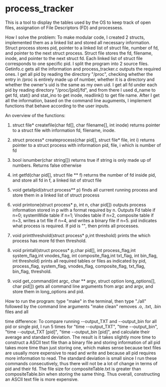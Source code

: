 # process_tracker
This is a tool to display the tables used by the OS to keep track of open files, assignation of File Descriptors (FD) and processess.


How I solve the problem:
	To make modular code, I created 2 structs, implemented them as a linked list and stored all necessary information. Struct process stores pid, pointer to a linked list of struct file, number of fd, and pointer to the next struct process. Struct file stores the fd, filename, inode, and pointer to the next struct fd. Each linked list of struct file corresponds to one specific pid.
	I split the program into 2 source files. Getinfo.c gets all the information and process_tracker.c outputs the required ones.
	I get all pid by reading the directory "/proc", checking whether the entry in /proc is entirely made up of number, whether it is a directory and whether the owner's uid is the same as my own uid. I get all fd under each pid by reading directory "/proc/[pid]/fd", and from there I used d_name to get fd, stat() and stat_ino to get inode, readlink() to get file name.
	After I get all the information, based on the command line auguments, I implement functions that behave according to the user inputs.

An overview of the functions:
1. struct file* createfile(char fd[], char filename[], int inode) returns pointer to a struct file with information fd, filename, inode.

2. struct process* createprocess(char pid[], struct file* file, int i) returns pointer to a struct process with information pid, file, i which is number of fd

3. bool isnumber(char string[]) returns true if string is only made up of numbers. Returns false otherwise

4. int getfd(char pid[], struct file ** f) returns the number of fd inside pid, and store all fd in f, a linked list of struct file

5. void getallpid(struct process** p) finds all current running process and store them in a linked list of struct process

6. void printone(struct process* p, int n, char pid[]) outputs process information stored in p with a format required by n. Outputs Fd table if n=0; systemWide table if n=1; Vnodes table if n=2, composite table if n=3, writes a txt file if n=4, and writes a binary file if n=5. pid indicates what process is required. If pid is "", then prints all processes.

7. void printthreshold(struct process* p,int threshold) prints the which process has more fd then threshold.

8. void printall(struct process* p,char pid[],
   int process_flag,int system_flag,int vnodes_flag,
   int composite_flag,int txt_flag, int bin_flag, int threshold) prints all required tables or files as indicated by pid, process_flag, system_flag, vnodes_flag,  composite_flag, txt_flag, bin_flag, threshold.

9. void get_command(int argc, char ** argv, struct option long_options[], char pid[]) gets all command line arguments from argc and argv, and store them in long_options and pid.

How to run the program:
	type "make" in the terminal, then type "./all" followed by the command line arguments
	"make clean" removes .o, .txt, .bin files and all

time difference:
	To compare running --output_TXT and --output_bin for all pid or single pid, I run 5 times for "time --output_TXT", "time --output_bin", "time --output_TXT [pid]", "time --output_bin [pid]", and calculate their average and standard deviation. The result is it takes slightly more time to construct a ASCII text file than a binary file and storing information of all pid takes more time than just storing one, which makes sense because text files are usually more expensive to read and write and because all pid requires more information to read. The standard deviation is small since I run these commands consecutively, thus there will not be a lot of change in terms of pid and their fd.
	The file size for compositeTable.txt is greater than compositeTable.bin when storing the same thing.
	Thus overall, constructing an ASCII text file is more expensive.

